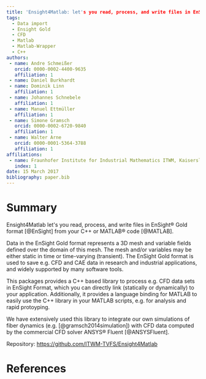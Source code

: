 ```yaml
---
title: 'Ensight4Matlab: let's you read, process, and write files in EnSight® Gold format from your C++ or MATLAB® code.'
tags:
  - Data import
  - Ensight Gold
  - CFD
  - Matlab
  - Matlab-Wrapper
  - C++
authors:
 - name: Andre Schmeißer
   orcid: 0000-0002-4400-9635
   affiliation: 1
 - name: Daniel Burkhardt
 - name: Dominik Linn
   affiliation: 1
 - name: Johannes Schnebele
   affiliation: 1
 - name: Manuel Ettmüller
   affiliation: 1
 - name: Simone Gramsch
   orcid: 0000-0002-6720-9840
   affiliation: 1
 - name: Walter Arne
   orcid: 0000-0001-5364-3788
   affiliation: 1
affiliations:
 - name: Fraunhofer Institute for Industrial Mathematics ITWM, Kaiserslautern, Germany
   index: 1
date: 15 March 2017
bibliography: paper.bib
---
```


# Summary

Ensight4Matlab let's you read, process, and write files in EnSight&reg; Gold format [@EnSight] from your C++ or MATLAB&reg; code [@MATLAB].

Data in the EnSight Gold format represents a 3D mesh and variable fields defined over the domain of this mesh. The mesh and/or variables may be either static in time or time-varying (transient). The EnSight Gold format is used to save e.g. CFD and CAE data in research and industrial applications, and widely supported by many software tools.

This packages provides a C++ based library to process e.g. CFD data sets in EnSight Format, which you can directly link (statically or dynamically) to your application. Additionally, it provides a language binding for MATLAB to easily use the C++ library in your MATLAB scripts, e.g. for analysis and rapid protoyping.

We have extensively used this library to integrate our own simulations of fiber dynamics (e.g. [@gramsch2014simulation]) with CFD data computed by the commercial CFD solver ANSYS&reg; Fluent [@ANSYSFluent].

Repository: https://github.com/ITWM-TVFS/Ensight4Matlab


# References

